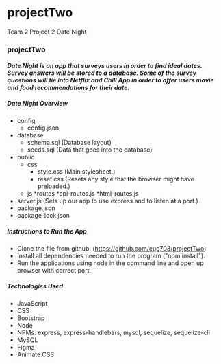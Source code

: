 # projectTwo
Team 2 Project 2
Date Night

### **projectTwo**
#### *Date Night is an app that surveys users in order to find ideal dates. Survey answers will be stored to a database. Some of the survey questions will tie into Netflix and Chill App in order to offer users movie and food recommendations for their date.*


##### Date Night Overview

* config
  * config.json
* database
  * schema.sql (Database layout)
  * seeds.sql (Data that goes into the database)
* public
    * css
      * style.css (Main stylesheet.)
      * reset.css (Resets any style that the browser might have preloaded.)
    * js
*routes
    *api-routes.js
    *html-routes.js
* server.js (Sets up our app to use express and to listen at a port.)
* package.json
* package-lock.json

##### Instructions to Run the App
* Clone the file from github. (https://github.com/eug703/projectTwo)
* Install all dependencies needed to run the program ("npm install").
* Run the applications using node in the command line and open up browser with correct port.

##### Technologies Used
* JavaScript 
* CSS
* Bootstrap 
* Node
* NPMs: express, express-handlebars, mysql, sequelize, sequelize-cli
* MySQL
* Figma
* Animate.CSS